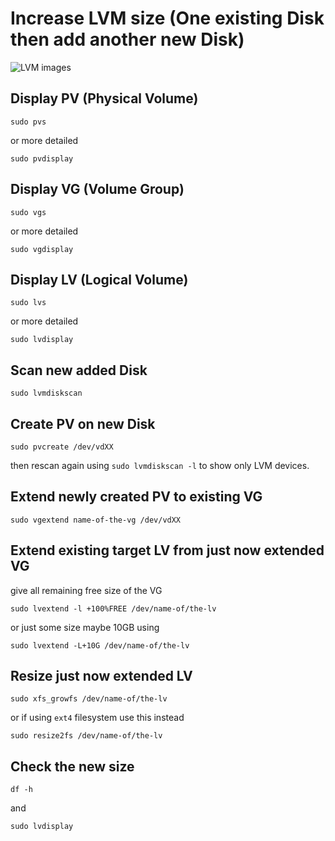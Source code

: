 # Increase LVM size (One existing Disk then add another new Disk)
![LVM images](https://user-images.githubusercontent.com/48054961/159128814-a58e429d-3c8c-4373-a366-8e39cde68eea.png)
## Display PV (Physical Volume)
```
sudo pvs
```
or more detailed
```
sudo pvdisplay
```

## Display VG (Volume Group)
```
sudo vgs
```
or more detailed
```
sudo vgdisplay
```

## Display LV (Logical Volume)
```
sudo lvs
```
or more detailed
```
sudo lvdisplay
```

## Scan new added Disk
```
sudo lvmdiskscan
```

## Create PV on new Disk
```
sudo pvcreate /dev/vdXX
```
then rescan again using `sudo lvmdiskscan -l` to show only LVM devices.

## Extend newly created PV to existing VG
```
sudo vgextend name-of-the-vg /dev/vdXX
```

## Extend existing target LV from just now extended VG
give all remaining free size of the VG
```
sudo lvextend -l +100%FREE /dev/name-of/the-lv
```
or just some size maybe 10GB using
```
sudo lvextend -L+10G /dev/name-of/the-lv
```

## Resize just now extended LV
```
sudo xfs_growfs /dev/name-of/the-lv
```
or if using `ext4` filesystem use this instead
```
sudo resize2fs /dev/name-of/the-lv
```

## Check the new size
```
df -h
```
and
```
sudo lvdisplay
```
